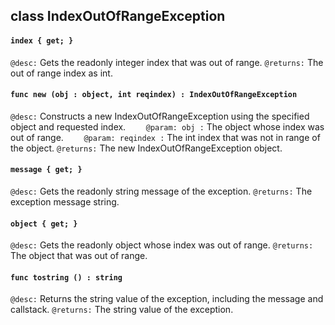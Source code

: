 ## class IndexOutOfRangeException

#### ```index { get; }```


```@desc:``` Gets the readonly integer index that was out of range.
```@returns:``` The out of range index as int.

#### ```func new (obj : object, int reqindex) : IndexOutOfRangeException```


```@desc:``` Constructs a new IndexOutOfRangeException using the specified object and requested index.
```    @param: obj :``` The object whose index was out of range.
```    @param: reqindex :``` The int index that was not in range of the object.
```@returns:``` The new IndexOutOfRangeException object.

#### ```message { get; }```


```@desc:``` Gets the readonly string message of the exception.
```@returns:``` The exception message string.

#### ```object { get; }```


```@desc:``` Gets the readonly object whose index was out of range.
```@returns:``` The object that was out of range.

#### ```func tostring () : string```


```@desc:``` Returns the string value of the exception, including the message and callstack.
```@returns:``` The string value of the exception.

